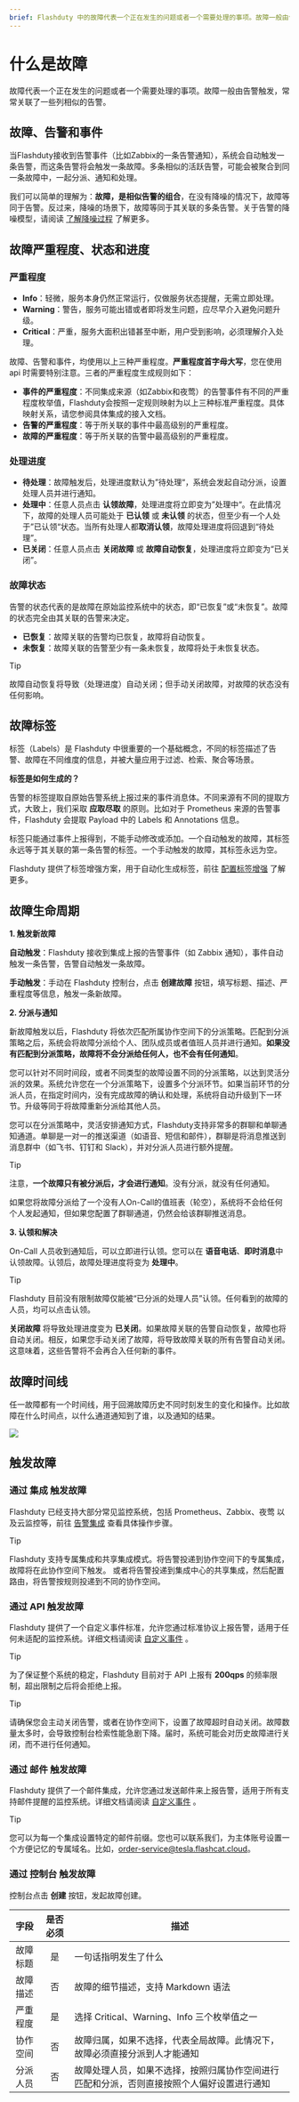 ```yaml
---
brief: Flashduty 中的故障代表一个正在发生的问题或者一个需要处理的事项。故障一般由告警触发，常常关联了一些列相似的告警。
---
```


# 什么是故障

故障代表一个正在发生的问题或者一个需要处理的事项。故障一般由告警触发，常常关联了一些列相似的告警。

## 故障、告警和事件

当Flashduty接收到告警事件（比如Zabbix的一条告警通知），系统会自动触发一条告警，而这条告警将会触发一条故障。多条相似的活跃告警，可能会被聚合到同一条故障中，一起分派、通知和处理。

我们可以简单的理解为：**故障，是相似告警的组合**，在没有降噪的情况下，故障等同于告警。反过来，降噪的场景下，故障等同于其关联的多条告警。关于告警的降噪模型，请阅读 [了解降噪过程](doc-4185939) 了解更多。

## 故障严重程度、状态和进度

### 严重程度

- **Info**：轻微，服务本身仍然正常运行，仅做服务状态提醒，无需立即处理。
- **Warning**：警告，服务可能出错或者即将发生问题，应尽早介入避免问题升级。
- **Critical**：严重，服务大面积出错甚至中断，用户受到影响，必须理解介入处理。

故障、告警和事件，均使用以上三种严重程度。**严重程度首字母大写**，您在使用 api 时需要特别注意。三者的严重程度生成规则如下：

- **事件的严重程度**：不同集成来源（如Zabbix和夜莺）的告警事件有不同的严重程度枚举值，Flashduty会按照一定规则映射为以上三种标准严重程度。具体映射关系，请您参阅具体集成的接入文档。
- **告警的严重程度**：等于所关联的事件中最高级别的严重程度。
- **故障的严重程度**：等于所关联的告警中最高级别的严重程度。

### 处理进度

- **待处理**：故障触发后，处理进度默认为”待处理“，系统会发起自动分派，设置处理人员并进行通知。
- **处理中**：任意人员点击 **认领故障**，处理进度将立即变为”处理中“。在此情况下，故障的处理人员可能处于 **已认领** 或 **未认领** 的状态，但至少有一个人处于”已认领“状态。当所有处理人都**取消认领**，故障处理进度将回退到“待处理”。
- **已关闭**：任意人员点击 **关闭故障** 或 **故障自动恢复**，处理进度将立即变为“已关闭”。

### 故障状态

告警的状态代表的是故障在原始监控系统中的状态，即“已恢复”或“未恢复”。故障的状态完全由其关联的告警来决定。

- **已恢复**：故障关联的告警均已恢复，故障将自动恢复。
- **未恢复**：故障关联的告警至少有一条未恢复，故障将处于未恢复状态。

> [!TIP]
> 故障自动恢复将导致（处理进度）自动关闭；但手动关闭故障，对故障的状态没有任何影响。

## 故障标签

标签（Labels）是 Flashduty 中很重要的一个基础概念，不同的标签描述了告警、故障在不同维度的信息，并被大量应用于过滤、检索、聚合等场景。

**标签是如何生成的？**

告警的标签提取自原始告警系统上报过来的事件消息体。不同来源有不同的提取方式，大致上，我们采取 **应取尽取** 的原则。比如对于 Prometheus 来源的告警事件，Flashduty 会提取 Payload 中的 Labels 和 Annotations 信息。

标签只能通过事件上报得到，不能手动修改或添加。一个自动触发的故障，其标签永远等于其关联的第一条告警的标签。一个手动触发的故障，其标签永远为空。

Flashduty 提供了标签增强方案，用于自动化生成标签，前往 [配置标签增强](http://docs.flashcat.cloud/zh/flashduty/label-enrichment-settings) 了解更多。

## 故障生命周期

**1. 触发新故障**

**自动触发**：Flashduty 接收到集成上报的告警事件（如 Zabbix 通知），事件自动触发一条告警，告警自动触发一条故障。

**手动触发**：手动在 Flashduty 控制台，点击 **创建故障** 按钮，填写标题、描述、严重程度等信息，触发一条新故障。

**2. 分派与通知**

新故障触发以后，Flashduty 将依次匹配所属协作空间下的分派策略。匹配到分派策略之后，系统会将故障分派给个人、团队成员或者值班人员并进行通知。**如果没有匹配到分派策略，故障将不会分派给任何人，也不会有任何通知**。

您可以针对不同时间段，或者不同类型的故障设置不同的分派策略，以达到灵活分派的效果。系统允许您在一个分派策略下，设置多个分派环节。如果当前环节的分派人员，在指定时间内，没有完成故障的确认和处理，系统将自动升级到下一环节。升级等同于将故障重新分派给其他人员。

您可以在分派策略中，灵活安排通知方式，Flashduty支持非常多的群聊和单聊通知通道。单聊是一对一的推送渠道（如语音、短信和邮件），群聊是将消息推送到消息群中（如飞书、钉钉和 Slack），并对分派人员进行额外提醒。

> [!TIP]
> 注意，**一个故障只有被分派后，才会进行通知**。没有分派，就没有任何通知。

如果您将故障分派给了一个没有人On-Call的值班表（轮空），系统将不会给任何个人发起通知，但如果您配置了群聊通道，仍然会给该群聊推送消息。

**3. 认领和解决**

On-Call 人员收到通知后，可以立即进行认领。您可以在 **语音电话**、**即时消息**中认领故障。认领后，故障处理进度将变为 **处理中**。

> [!TIP]
> Flashduty 目前没有限制故障仅能被“已分派的处理人员”认领。任何看到的故障的人员，均可以点击认领。

**关闭故障** 将导致处理进度变为 **已关闭**。如果故障关联的告警自动恢复，故障也将自动关闭。相反，如果您手动关闭了故障，将导致故障关联的所有告警自动关闭。这意味着，这些告警将不会再合入任何新的事件。

## 故障时间线

任一故障都有一个时间线，用于回溯故障历史不同时刻发生的变化和操作。比如故障在什么时间点，以什么通道通知到了谁，以及通知的结果。

![](https://fcdoc.github.io/img/7vOIcjGm9D-jdoK4WtKCTV63KSPRW6vXBCpZwzU3vNo.avif)

## 触发故障

### 通过 集成 触发故障

Flashduty 已经支持大部分常见监控系统，包括 Prometheus、Zabbix、夜莺 以及云监控等，前往 [告警集成](/integration_guide/alert_integration/nightingale_integration_guide) 查看具体操作步骤。

> [!TIP]
> Flashduty 支持专属集成和共享集成模式。将告警投递到协作空间下的专属集成，故障将在此协作空间下触发。
> 或者将告警投递到集成中心的共享集成，然后配置路由，将告警按规则投递到不同的协作空间。

### 通过 API 触发故障

Flashduty 提供了一个自定义事件标准，允许您通过标准协议上报告警，适用于任何未适配的监控系统。详细文档请阅读 [自定义事件](/integration_guide/alert_integration/custom_alert_integration_guide) 。

> [!TIP]
> 为了保证整个系统的稳定，Flashduty 目前对于 API 上报有 **200qps** 的频率限制，超出限制之后将会拒绝上报。

> [!TIP]
> 请确保您会主动关闭告警，或者在协作空间下，设置了故障超时自动关闭。故障数量太多时，会导致控制台检索性能急剧下降。届时，系统可能会对历史故障进行关闭，而不进行任何通知。

### 通过 邮件 触发故障

Flashduty 提供了一个邮件集成，允许您通过发送邮件来上报告警，适用于所有支持邮件提醒的监控系统。详细文档请阅读 [自定义事件](/integration_guide/alert_integration/email_integration_guide) 。

> [!TIP]
> 您可以为每一个集成设置特定的邮件前缀。您也可以联系我们，为主体账号设置一个方便记忆的专属域名。比如，order-service@tesla.flashcat.cloud。

### 通过 控制台 触发故障

控制台点击 **创建** 按钮，发起故障创建。

<div style="font-size:12px">

| 字段 | 是否必须 | 描述 |
| :---: | :---:   | ---- |
| 故障标题 | 是 | 一句话指明发生了什么 |
| 故障描述 | 否 | 故障的细节描述，支持 Markdown 语法 |
| 严重程度 | 是 | 选择 Critical、Warning、Info 三个枚举值之一 |
| 协作空间 | 否 | 故障归属，如果不选择，代表全局故障。此情况下，故障必须直接分派到人才能通知 |
| 分派人员 | 否 | 故障处理人员，如果不选择，按照归属协作空间进行匹配和分派，否则直接按照个人偏好设置进行通知 |

</div>